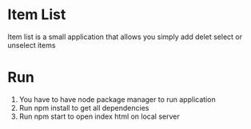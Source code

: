 # Item List
Item list is a small application that allows you simply add delet select or unselect items

# Run
1. You have to have node package manager to run application
2. Run npm install to get all dependencies
3. Run npm start to open index html on local server
